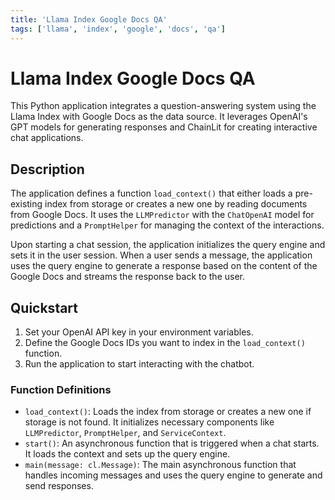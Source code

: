 ```yaml
---
title: 'Llama Index Google Docs QA'
tags: ['llama', 'index', 'google', 'docs', 'qa']
---
```


# Llama Index Google Docs QA

This Python application integrates a question-answering system using the Llama Index with Google Docs as the data source. It leverages OpenAI's GPT models for generating responses and ChainLit for creating interactive chat applications.

## Description

The application defines a function `load_context()` that either loads a pre-existing index from storage or creates a new one by reading documents from Google Docs. It uses the `LLMPredictor` with the `ChatOpenAI` model for predictions and a `PromptHelper` for managing the context of the interactions.

Upon starting a chat session, the application initializes the query engine and sets it in the user session. When a user sends a message, the application uses the query engine to generate a response based on the content of the Google Docs and streams the response back to the user.

## Quickstart

1. Set your OpenAI API key in your environment variables.
2. Define the Google Docs IDs you want to index in the `load_context()` function.
3. Run the application to start interacting with the chatbot.

### Function Definitions

- `load_context()`: Loads the index from storage or creates a new one if storage is not found. It initializes necessary components like `LLMPredictor`, `PromptHelper`, and `ServiceContext`.
- `start()`: An asynchronous function that is triggered when a chat starts. It loads the context and sets up the query engine.
- `main(message: cl.Message)`: The main asynchronous function that handles incoming messages and uses the query engine to generate and send responses.